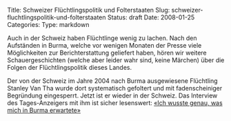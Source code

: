 Title: Schweizer Flüchtlingspolitik und Folterstaaten
Slug: schweizer-fluchtlingspolitik-und-folterstaaten
Status: draft
Date: 2008-01-25
Categories:
Type: markdown

Auch in der Schweiz haben Flüchtlinge wenig zu lachen. Nach den Aufständen in Burma, welche vor wenigen Monaten der Presse viele Möglichkeiten zur Berichterstattung geliefert haben, hören wir weitere Schauergeschichten (welche aber leider wahr sind, keine Märchen) über die Folgen der Flüchtlingspolitik dieses Landes.

Der von der Schweiz im Jahre 2004 nach Burma ausgewiesene Flüchtling Stanley Van Tha wurde dort systematisch gefoltert und mit fadenscheiniger Begründung eingesperrt. Jetzt ist er wieder in der Schweiz. Das Interview des Tages-Anzeigers mit ihm ist sicher lesenswert: [«Ich wusste genau, was mich in Burma erwartete»](http://www.tagesanzeiger.ch/dyn/news/schweiz/835678.html)

